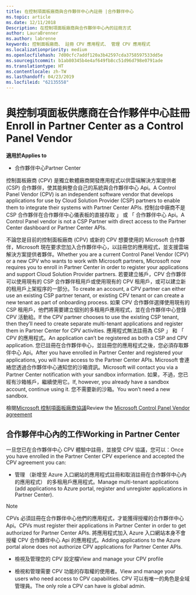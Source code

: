 ```yaml
---
title: 在控制項面板廠商與合作夥伴中心內註冊 |合作夥伴中心
ms.topic: article
ms.date: 12/11/2018
Description: 在控制項面板廠商與合作夥伴中心內的註冊方式
author: LauraBrenner
ms.author: labrenne
keywords: 控制面板廠商、 註冊 CPV 應用程式、 管理 CPV 應用程式
ms.localizationpriority: medium
ms.openlocfilehash: 7d00cfc7addf120a3b42597cda3758597533dd5e
ms.sourcegitcommit: b1ab80345b4e4af649fb8cc51d96d798e0791ade
ms.translationtype: HT
ms.contentlocale: zh-TW
ms.lasthandoff: 04/23/2019
ms.locfileid: "62135558"
---
```

# <a name="enroll-in-partner-center-as-a-control-panel-vendor"></a><span data-ttu-id="a00a5-104">與控制項面板供應商在合作夥伴中心註冊</span><span class="sxs-lookup"><span data-stu-id="a00a5-104">Enroll in Partner Center as a Control Panel Vendor</span></span>

<span data-ttu-id="a00a5-105">**適用於**</span><span class="sxs-lookup"><span data-stu-id="a00a5-105">**Applies to**</span></span>

- <span data-ttu-id="a00a5-106">合作夥伴中心</span><span class="sxs-lookup"><span data-stu-id="a00a5-106">Partner Center</span></span>

<span data-ttu-id="a00a5-107">控制面板廠商 (CPV) 是獨立軟體廠商開發應用程式以供雲端解決方案提供者 (CSP) 合作夥伴，使其能夠整合自己的系統與合作夥伴中心 Api。</span><span class="sxs-lookup"><span data-stu-id="a00a5-107">A Control Panel Vendor (CPV) is an independent software vendor that develops applications for use by Cloud Solution Provider (CSP) partners to enable them to integrate their systems with Partner Center APIs.</span></span> <span data-ttu-id="a00a5-108">控制台中廠商不是 CSP 合作夥伴在合作夥伴中心儀表板的直接存取 」 或 「 合作夥伴中心 Api。</span><span class="sxs-lookup"><span data-stu-id="a00a5-108">A Control Panel vendor is not a CSP Partner with direct access to the Partner Center dashboard or Partner Center APIs.</span></span>

<span data-ttu-id="a00a5-109">不論您是目前的控制面板廠商 (CPV) 或新的 CPV 想要使用的 Microsoft 合作夥伴，Microsoft 現在要求您加入合作夥伴中心，以註冊您的應用程式，並支援雲端解決方案提供者夥伴。</span><span class="sxs-lookup"><span data-stu-id="a00a5-109">Whether you are a current Control Panel Vendor (CPV) or a new CPV who wants to work with Microsoft partners, Microsoft now requires you to enroll in Partner Center in order to register your applications and support Cloud Solution Provider partners.</span></span> <span data-ttu-id="a00a5-110">若要建立帳戶，CPV 合作夥伴可以使用現有的 CSP 合作夥伴租用戶或使用現有的 CPV 租用戶，或可以建立新的租用戶上架程序的一部分。</span><span class="sxs-lookup"><span data-stu-id="a00a5-110">To create an account, a CPV partner can either use an existing CSP partner tenant, or existing CPV tenant or can create a new tenant as part of onboarding process.</span></span> <span data-ttu-id="a00a5-111">如果 CPV 合作夥伴選擇使用現有的 CSP 租用戶，他們將需要建立個別的多租用戶應用程式，並在合作夥伴中心登錄 CPV 活動給。</span><span class="sxs-lookup"><span data-stu-id="a00a5-111">If the CPV partner chooses to use the existing CSP tenant, then they’ll need to create separate multi-tenant applications and register them in Partner Center for CPV activities.</span></span> <span data-ttu-id="a00a5-112">應用程式無法註冊為 CSP 」 和 「 CPV 的應用程式。</span><span class="sxs-lookup"><span data-stu-id="a00a5-112">An application can’t be registered as both a CSP and CPV application.</span></span> <span data-ttu-id="a00a5-113">您已註冊在合作夥伴中心，並註冊您的應用程式之後，您必須存取夥伴中心 Api。</span><span class="sxs-lookup"><span data-stu-id="a00a5-113">After you have enrolled in Partner Center and registered your applications, you will have access to the Partner Center APIs.</span></span>  <span data-ttu-id="a00a5-114">Microsoft 會連絡您透過合作夥伴中心通知您的沙箱資訊。</span><span class="sxs-lookup"><span data-stu-id="a00a5-114">Microsoft will contact you via a Partner Center notification with your sandbox information.</span></span> <span data-ttu-id="a00a5-115">如果，不過，您已經有沙箱帳戶，繼續使用它。</span><span class="sxs-lookup"><span data-stu-id="a00a5-115">If, however, you already have a sandbox account, continue using it.</span></span> <span data-ttu-id="a00a5-116">您不需要新的沙箱。</span><span class="sxs-lookup"><span data-stu-id="a00a5-116">You won’t need a new sandbox.</span></span>   

<span data-ttu-id="a00a5-117">檢閱[Microsoft 控制項面板廠商協議](https://go.microsoft.com/fwlink/?linkid=2055198)</span><span class="sxs-lookup"><span data-stu-id="a00a5-117">Review the [Microsoft Control Panel Vendor agreement](https://go.microsoft.com/fwlink/?linkid=2055198)</span></span>


## <a name="working-in-partner-center"></a><span data-ttu-id="a00a5-118">合作夥伴中心內的工作</span><span class="sxs-lookup"><span data-stu-id="a00a5-118">Working in Partner Center</span></span>
<span data-ttu-id="a00a5-119">一旦您已在合作夥伴中心 CPV 體驗中註冊，並接受 CPV 協議，您可以：</span><span class="sxs-lookup"><span data-stu-id="a00a5-119">Once you have enrolled in the Partner Center CPV experience and accepted the CPV agreement you can:</span></span>

- <span data-ttu-id="a00a5-120">管理 （新增至 Azure 入口網站的應用程式註冊和取消註冊在合作夥伴中心內的應用程式） 的多租用戶應用程式。</span><span class="sxs-lookup"><span data-stu-id="a00a5-120">Manage multi-tenant applications (add applications to Azure portal, register and unregister applications in Partner Center).</span></span>

>[!Note] 
><span data-ttu-id="a00a5-121">CPVs 必須註冊在合作夥伴中心他們的應用程式，才能獲得授權的合作夥伴中心 Api。</span><span class="sxs-lookup"><span data-stu-id="a00a5-121">CPVs must register their applications in Partner Center in order to get authorized for Partner Center APIs.</span></span> <span data-ttu-id="a00a5-122">將應用程式加入 Azure 入口網站本身不會授權 CPV 合作夥伴中心 Api 的應用程式。</span><span class="sxs-lookup"><span data-stu-id="a00a5-122">Adding applications to the Azure portal alone does not authorize CPV applications for Partner Center APIs.</span></span> 

- <span data-ttu-id="a00a5-123">檢視及管理您的 CPV 設定檔</span><span class="sxs-lookup"><span data-stu-id="a00a5-123">View and manage your CPV profile</span></span> 

- <span data-ttu-id="a00a5-124">檢視和管理需要 CPV 功能的存取權的使用者。</span><span class="sxs-lookup"><span data-stu-id="a00a5-124">View and manage your users who need access to CPV capabilities.</span></span> <span data-ttu-id="a00a5-125">CPV 可以有唯一的角色是全域管理員。</span><span class="sxs-lookup"><span data-stu-id="a00a5-125">The only role a CPV can have is global admin.</span></span>


